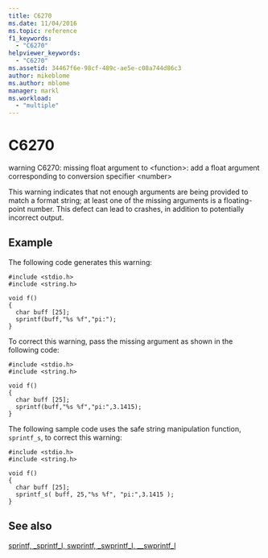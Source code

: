```yaml
---
title: C6270
ms.date: 11/04/2016
ms.topic: reference
f1_keywords:
  - "C6270"
helpviewer_keywords:
  - "C6270"
ms.assetid: 34467f6e-98cf-489c-ae5e-c08a744d86c3
author: mikeblome
ms.author: mblome
manager: markl
ms.workload:
  - "multiple"
---
```

# C6270
warning C6270: missing float argument to \<function>: add a float argument corresponding to conversion specifier \<number>

 This warning indicates that not enough arguments are being provided to match a format string; at least one of the missing arguments is a floating-point number. This defect can lead to crashes, in addition to potentially incorrect output.

## Example
 The following code generates this warning:

```
#include <stdio.h>
#include <string.h>

void f()
{
  char buff [25];
  sprintf(buff,"%s %f","pi:");
}
```

 To correct this warning, pass the missing argument as shown in the following code:

```
#include <stdio.h>
#include <string.h>

void f()
{
  char buff [25];
  sprintf(buff,"%s %f","pi:",3.1415);
}
```

 The following sample code uses the safe string manipulation function, `sprintf_s`, to correct this warning:

```
#include <stdio.h>
#include <string.h>

void f()
{
  char buff [25];
  sprintf_s( buff, 25,"%s %f", "pi:",3.1415 );
}
```

## See also
 [sprintf, _sprintf_l, swprintf, _swprintf_l, \__swprintf_l](/cpp/c-runtime-library/reference/sprintf-sprintf-l-swprintf-swprintf-l-swprintf-l)
